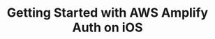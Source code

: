 ---
title: Getting Started with AWS Amplify Auth on iOS
description: "This video will demonstrate how to get started with AWS Amplify Authentication on iOS. The video will cover initializing a new Amplify project with the Amplify CLI, installing the Amplify Libraries, and fetching the current user auth session."
authorIds:
  - kyle-lee
href: https://www.youtube.com/watch?v=spFOB-Z7l5s
banner: "./banner.png"
platforms:
  - iOS
categories:
  - Authentication
---